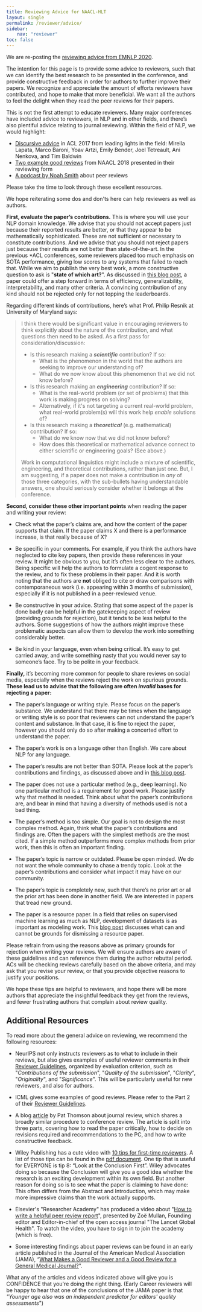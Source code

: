 ```yaml
---
title: Reviewing Advice for NAACL-HLT
layout: single
permalink: /reviewer/advice/
sidebar: 
    nav: "reviewer"
toc: false
---
```


We are re-posting the [reviewing advice from EMNLP 2020](https://2020.emnlp.org/blog/2020-05-17-write-good-reviews). 

The intention for this page is to provide some advice to reviewers, such that we can identify the best research to be presented in the conference, and provide constructive feedback in order for authors to further improve their papers. We recognize and appreciate the amount of efforts reviewers have contributed, and hope to make that more beneficial. We want all the authors to feel the delight when they read the peer reviews for their papers.

This is not the first attempt to educate reviewers. Many major conferences have included advice to reviewers, in NLP and in other fields, and there’s also plentiful advice relating to journal reviewing. Within the field of NLP, we would highlight:

*   [Discursive advice](https://acl2017.wordpress.com/2017/02/23/last-minute-reviewing-advice/) in ACL 2017 from leading lights in the field: Mirella Lapata, Marco Baroni, Yoav Artzi, Emily Bender, Joel Tetreault, Ani Nenkova, and Tim Baldwin
*   [Two example good reviews](https://naacl2018.wordpress.com/2018/01/20/a-review-form-faq/) from NAACL 2018 presented in their reviewing form
*   [A podcast by Noah Smith](https://soundcloud.com/nlp-highlights/77-on-writing-quality-peer-reviews-with-noah-a-smith) about peer reviews

Please take the time to look through these excellent resources.

We hope reiterating some dos and don'ts here can help reviewers as well as authors.


**First, evaluate the paper’s contributions.** This is where you will use your NLP domain knowledge. We advise that you should not accept papers just because their reported results are better, or that they appear to be mathematically sophisticated. These are not sufficient or necessary to constitute contributions. And we advise that you should not reject papers just because their results are not better than state-of-the-art. In the previous \*ACL conferences, some reviewers placed too much emphasis on SOTA performance, giving low scores to any systems that failed to reach that. While we aim to publish the very best work, a more constructive question to ask is "**state of which art?**". As discussed in [this blog post](https://hackingsemantics.xyz/2020/reviewing-models/), a paper could offer a step forward in terms of efficiency, generalizability, interpretability, and many other criteria. A convincing contribution of any kind should not be rejected only for not topping the leaderboards.

Regarding different kinds of contributions, here’s what Prof. Philip Resnik at University of Maryland says:

> I think there would be significant value in encouraging reviewers to think explicitly about the nature of the contribution, and what questions then need to be asked. As a first pass for consideration/discussion:
>
> *   Is this research making a **_scientific_** contribution? If so:
>     *   What is the phenomenon in the world that the authors are seeking to improve our understanding of?
>     *   What do we now know about this phenomenon that we did not know before?
> *   Is this research making an **_engineering_** contribution? If so:
>     *   What is the real-world problem (or set of problems) that this work is making progress on solving?
>     *   Alternatively, if it's not targeting a current real-world problem, what real-world problem(s) will this work help _enable_ solutions of?
> *   Is this research making a **_theoretical_** (e.g. mathematical) contribution? If so:
>     *   What do we know now that we did not know before?
>     *   How does this theoretical or mathematical advance connect to either scientific or engineering goals? (See above.)
>
> Work in computational linguistics might include a mixture of scientific, engineering, and theoretical contributions, rather than just one. But, I am suggesting, if a paper does not make a contribution in _any_ of those three categories, with the sub-bullets having understandable answers, one should seriously consider whether it belongs at the conference.


**Second, consider these other important points** when reading the paper and writing your review:

*   Check what the paper’s claims are, and how the content of the paper supports that claim. If the paper claims X and there is a performance increase, is that really because of X?

*   Be specific in your comments. For example, if you think the authors have neglected to cite key papers, then provide these references in your review. It might be obvious to you, but it’s often less clear to the authors. Being specific will help the authors to formulate a cogent response to the review, and to fix these problems in their paper. And it is worth noting that the authors are **not** obliged to cite or draw comparisons with contemporaneous work (i.e. appearing within 3 months of submission), especially if it is not published in a peer-reviewed venue.

*   Be constructive in your advice. Stating that some aspect of the paper is done badly can be helpful in the gatekeeping aspect of review (providing grounds for rejection), but it tends to be less helpful to the authors. Some suggestions of how the authors might improve these problematic aspects can allow them to develop the work into something considerably better.

*   Be kind in your language, even when being critical. It’s easy to get carried away, and write something nasty that you would never say to someone’s face. Try to be polite in your feedback.


**Finally,** it’s becoming more common for people to share reviews on social media, especially when the reviews reject the work on spurious grounds. **These lead us to advise that the following are often _invalid_ bases for rejecting a paper:**

*   The paper’s language or writing style. Please focus on the paper’s substance. We understand that there may be times when the language or writing style is so poor that reviewers can not understand the paper’s content and substance. In that case, it is fine to reject the paper, however you should only do so after making a concerted effort to understand the paper.

*   The paper’s work is on a language other than English. We care about NLP for any language.

*   The paper’s results are not better than SOTA. Please look at the paper’s contributions and findings, as discussed above and in [this blog post](https://hackingsemantics.xyz/2020/reviewing-models/).

*   The paper does not use a particular method (e.g., deep learning). No one particular method is a requirement for good work. Please justify why that method is needed. Think about what the paper’s contributions are, and bear in mind that having a diversity of methods used is not a bad thing.

*   The paper’s method is too simple. Our goal is not to design the most complex method. Again, think what the paper’s contributions and findings are. Often the papers with the simplest methods are the most cited. If a simple method outperforms more complex methods from prior work, then this is often an important finding.

*   The paper’s topic is narrow or outdated. Please be open minded. We do not want the whole community to chase a trendy topic. Look at the paper’s contributions and consider what impact it may have on our community.

*   The paper’s topic is completely new, such that there’s no prior art or all the prior art has been done in another field. We are interested in papers that tread new ground.

*   The paper is a resource paper. In a field that relies on supervised machine learning as much as NLP, development of datasets is as important as modeling work. This [blog post](https://hackingsemantics.xyz/2020/reviewing-data/) discusses what can and cannot be grounds for dismissing a resource paper.

Please refrain from using the reasons above as primary grounds for rejection when writing your reviews. We will ensure authors are aware of these guidelines and can reference them during the author rebuttal period. ACs will be checking reviews carefully based on the above criteria, and may ask that you revise your review, or that you provide objective reasons to justify your positions.

We hope these tips are helpful to reviewers, and hope there will be more authors that appreciate the insightful feedback they get from the reviews, and fewer frustrating authors that complain about review quality.


## Additional Resources

To read more about the general advice on reviewing, we recommend the following resources:

*   NeurIPS not only instructs reviewers as to what to include in their reviews, but also gives examples of useful reviewer comments in their [Reviewer Guidelines](https://nips.cc/Conferences/2019/PaperInformation/ReviewerGuidelines), organized by evaluation criterion, such as "_Contributions of the submission_", "_Quality of the submission_", "_Clarity_", "_Originality_", and "_Significance_". This will be particularly useful for new reviewers, and also for authors.

*   ICML gives some examples of good reviews. Please refer to the Part 2 of their [Reviewer Guidelines](https://icml.cc/Conferences/2020/ReviewerGuidelines).

*   A blog [article](https://patthomson.net/2019/10/14/reviewing-your-first-paper/) by Pat Thomson about journal review, which shares a broadly similar procedure to conference review. The article is split into three parts, covering how to read the paper critically, how to decide on revisions required and recommendations to the PC, and how to write constructive feedback.

*   Wiley Publishing has a cute video with [10 tips for first-time reviewers](https://players.brightcove.net/3806881048001/rFXiCa5uY_default/index.html?videoId=4518165477001). A list of those tips can be found in the [pdf document](https://authorservices.wiley.com/asset/photos/reviewers.html/journal-reviewers.html/Top_Tips_for_Peer_Review.pdf). One tip that is useful for EVERYONE is tip 8: “Look at the Conclusion First”. Wiley advocates doing so because the Conclusion will give you a good idea whether the research is an exciting development within its own field. But another reason for doing so is to see what the paper is claiming to have done: This often differs from the Abstract and Introduction, which may make more impressive claims than the work actually supports.

*   Elsevier's "Researcher Academy" has produced a video about "[How to write a helpful peer review report](https://researcheracademy.elsevier.com/navigating-peer-review/certified-peer-reviewer-course/31-write-helpful-peer-review-report)", presented by Zoë Mullan, Founding editor and Editor-in-chief of the open access journal "The Lancet Global Health". To watch the video, you have to sign in to join the academy (which is free).

*   Some interesting findings about paper reviews can be found in an early article published in the Journal of the American Medical Association (JAMA), “[What Makes a Good Reviewer and a Good Review for a General Medical Journal?](https://jamanetwork.com/journals/jama/fullarticle/187762)”.

What any of the articles and videos indicated above will give you is CONFIDENCE that you're doing the right thing. (Early Career reviewers will be happy to hear that one of the conclusions of the JAMA paper is that _"Younger age also was an independent predictor for editors' quality assessments_")

